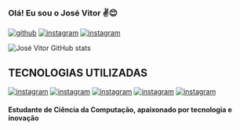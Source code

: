 ### Olá! Eu sou o José Vitor ✌️😊

[![github](https://img.shields.io/badge/GitHub-100000?style=for-the-badge&logo=github&logoColor=white)](https://github.com/josevitordds/josevitordds)
[![instagram](https://img.shields.io/badge/Instagram-E4405F?style=for-the-badge&logo=instagram&logoColor=white)]()
[![instagram](https://img.shields.io/badge/LinkedIn-0077B5?style=for-the-badge&logo=linkedin&logoColor=white)](https://www.linkedin.com/in/josévitordiasdossantos/)

![José Vitor GitHub stats](https://github-readme-stats.vercel.app/api?username=josevitordds&show_icons=true&theme=dark)

## TECNOLOGIAS UTILIZADAS

[![instagram](https://img.shields.io/badge/HTML-239120?style=for-the-badge&logo=html5&logoColor=white)]()
[![instagram](https://img.shields.io/badge/CSS-239120?&style=for-the-badge&logo=css3&logoColor=white)]()
[![instagram](https://img.shields.io/badge/JavaScript-323330?style=for-the-badge&logo=javascript&logoColor=F7DF1E)]()
[![instagram](https://img.shields.io/badge/React-20232A?style=for-the-badge&logo=react&logoColor=61DAFB)]()
[![instagram](https://img.shields.io/badge/C-00599C?style=for-the-badge&logo=c&logoColor=white)]()

#### Estudante de Ciência da Computação, apaixonado por tecnologia e inovação
